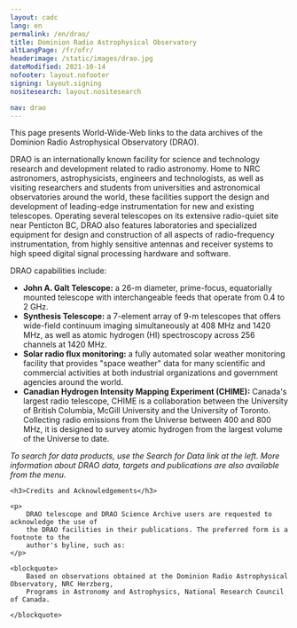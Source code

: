 ```yaml
---
layout: cadc
lang: en
permalink: /en/drao/
title: Dominion Radio Astrophysical Observatory
altLangPage: /fr/ofr/
headerimage: /static/images/drao.jpg
dateModified: 2021-10-14
nofooter: layout.nofooter
signing: layout.signing
nositesearch: layout.nositesearch

nav: drao
---
```


<p>
This page presents World-Wide-Web links to the data archives of the Dominion
Radio Astrophysical Observatory (DRAO).
</p>

<p>
DRAO is an internationally known facility for science and technology research and development related to
radio astronomy. Home to NRC astronomers, astrophysicists, engineers and technologists, as well as
visiting researchers and students from universities and astronomical observatories around the world,
these facilities support the design and development of leading-edge instrumentation for new and existing
telescopes. Operating several telescopes on its extensive radio-quiet site near Penticton BC, DRAO also
features laboratories and specialized equipment for design and construction of all aspects of radio-frequency
instrumentation, from highly sensitive antennas and receiver systems to high speed digital signal processing
hardware and software.
</p>


<p>
    DRAO capabilities include:
    </p><ul>
        <li>
            <b>John A. Galt Telescope:</b> a 26-m diameter, prime-focus, equatorially mounted telescope with
            interchangeable feeds that operate from 0.4 to 2 GHz.
        </li>
        <li>
            <b>Synthesis Telescope:</b> a 7-element array of 9-m telescopes that offers wide-field continuum
            imaging simultaneously at 408 MHz and 1420 MHz, as well as atomic hydrogen (HI) spectroscopy
            across 256 channels at 1420 MHz.
        </li>
        <li>
            <b>Solar radio flux monitoring:</b> a fully automated solar weather monitoring facility
            that provides "space weather" data for many scientific and commercial activities at both
            industrial organizations and government agencies around the world.
        </li>
        <li>
            <b>Canadian Hydrogen Intensity Mapping Experiment (CHIME):</b>
            Canada's largest radio telescope, CHIME is a collaboration
            between the University of British Columbia, McGill University and the University of Toronto. Collecting
            radio emissions from the Universe between 400 and 800 MHz, it is designed to survey atomic hydrogen
            from the largest volume of the Universe to date.
        </li>
    </ul>
<p></p>

<p>
    <i>
        To search for data products, use the Search for Data link at the left. More information about
        DRAO data, targets and publications are also available from the menu.
    </i>
</p>

<div class="about_text">

    <h3>Credits and Acknowledgements</h3>

    <p>
        DRAO telescope and DRAO Science Archive users are requested to acknowledge the use of
        the DRAO facilities in their publications. The preferred form is a footnote to the
        author's byline, such as:
    </p>

    <blockquote>
        Based on observations obtained at the Dominion Radio Astrophysical Observatory, NRC Herzberg,
        Programs in Astronomy and Astrophysics, National Research Council of Canada.

    </blockquote>
</div>
